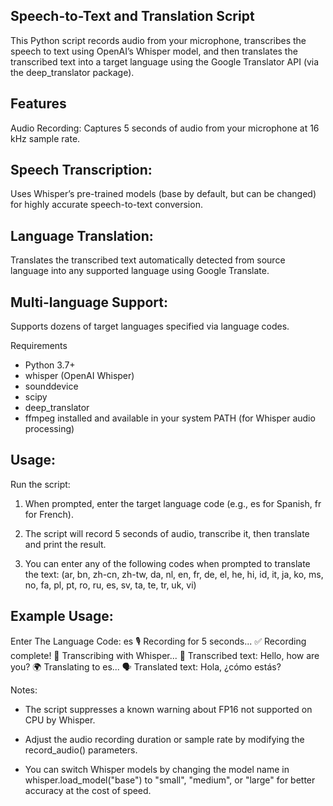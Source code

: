 ## Speech-to-Text and Translation Script
This Python script records audio from your microphone, transcribes the speech to text using OpenAI’s Whisper model, and then translates the transcribed text into a target language using the Google Translator API (via the deep_translator package).

## Features
Audio Recording: Captures 5 seconds of audio from your microphone at 16 kHz sample rate.

## Speech Transcription: 
Uses Whisper’s pre-trained models (base by default, but can be changed) for highly accurate speech-to-text conversion.

## Language Translation: 
Translates the transcribed text automatically detected from source language into any supported language using Google Translate.

## Multi-language Support: 
Supports dozens of target languages specified via language codes.

Requirements
- Python 3.7+
- whisper (OpenAI Whisper)
- sounddevice
- scipy
- deep_translator
- ffmpeg installed and available in your system PATH (for Whisper audio processing)


## Usage:
Run the script:
1. When prompted, enter the target language code (e.g., es for Spanish, fr for French).

2. The script will record 5 seconds of audio, transcribe it, then translate and print the result.

3. You can enter any of the following codes when prompted to translate the text:
(ar, bn, zh-cn, zh-tw, da, nl, en, fr, de, el, he, hi, id, it, ja, ko, ms, no,
fa, pl, pt, ro, ru, es, sv, ta, te, tr, uk, vi)

## Example Usage:
Enter The Language Code: es
🎙️ Recording for 5 seconds...
✅ Recording complete!
🧠 Transcribing with Whisper...
📝 Transcribed text: Hello, how are you?
🌍 Translating to es...
🗣️ Translated text: Hola, ¿cómo estás?


Notes: 
- The script suppresses a known warning about FP16 not supported on CPU by Whisper.

- Adjust the audio recording duration or sample rate by modifying the record_audio() parameters.

- You can switch Whisper models by changing the model name in whisper.load_model("base") to "small", "medium", or "large" for better accuracy at the cost of speed.

